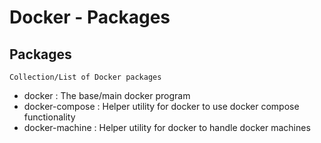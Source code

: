 # Docker - Packages

## Packages
```
Collection/List of Docker packages
```
+ docker : The base/main docker program
+ docker-compose : Helper utility for docker to use docker compose functionality
+ docker-machine : Helper utility for docker to handle docker machines

